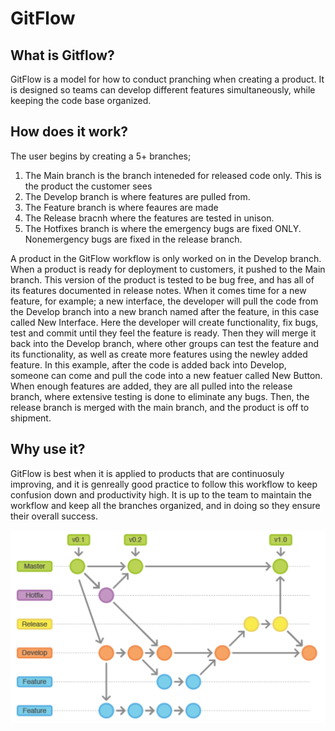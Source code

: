# GitFlow

## What is Gitflow?
GitFlow is a model for how to conduct pranching when creating a product. It is designed so teams can develop different features simultaneously, while keeping the code base organized. 

## How does it work?
The user begins by creating a 5+ branches;
1.  The Main branch is the branch inteneded for released code only. This is the product the customer sees 
2.  The Develop branch is where features are pulled from. 
3.  The Feature branch is where feaures are made
4.  The Release bracnh where the features are tested in unison. 
5.  The Hotfixes branch is where the emergency bugs are fixed ONLY. Nonemergency bugs are fixed in the release branch. 

A product in the GitFlow workflow is only worked on in the Develop branch. When a product is ready for deployment to customers, it pushed to the Main branch. This version of the product is tested to be bug free, and has all of its features documented in release notes. When it comes time for a new feature, for example; a new interface, the developer will pull the code from the Develop branch into a new branch named after the feature, in this case called New Interface. Here the developer will create functionality, fix bugs, test and commit until they feel the feature is ready. Then they will merge it back into the Develop branch, where other groups can test the feature and its functionality, as well as create more features using the newley added feature. In this example, after the code is added back into Develop, someone can come and pull the code into a new featuer called New Button. When enough features are added, they are all pulled into the release branch, where extensive testing is done to eliminate any bugs. Then, the release branch is merged with the main branch, and the product is off to shipment. 

## Why use it?

GitFlow is best when it is applied to products that are continuosuly improving, and it is genreally good practice to follow this workflow to keep confusion down and productivity high. It is up to the team to maintain the workflow and keep all the branches organized, and in doing so they ensure their overall success. 


![image](Images/gitFlow.png)
